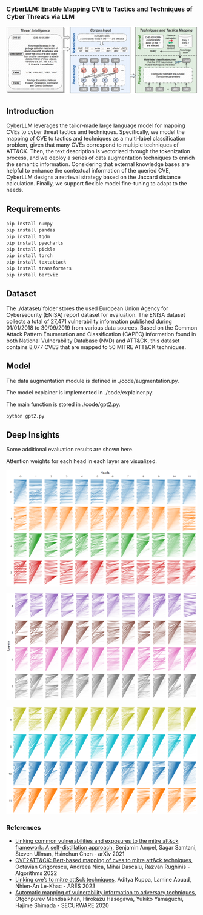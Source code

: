 ### CyberLLM: Enable Mapping CVE to Tactics and Techniques of Cyber Threats via LLM

![avatar](./overview/arch.png)

## Introduction

CyberLLM leverages the tailor-made large language model for mapping CVEs to cyber threat tactics and techniques. Specifically, we model the mapping of CVE to tactics and techniques as a multi-label classification problem, given that many CVEs correspond to multiple techniques of ATT&CK. Then, the text description is vectorized through the tokenization process, and we deploy a series of data augmentation techniques to enrich the semantic information. Considering that external knowledge bases are helpful to enhance the contextual information of the queried CVE, CyberLLM designs a retrieval strategy based on the Jaccard distance calculation. Finally, we support flexible model fine-tuning to adapt to the needs. 

## Requirements

```bash
pip install numpy
pip install pandas
pip install tqdm
pip install pyecharts
pip install pickle
pip install torch
pip install textattack
pip install transformers
pip install bertviz
```

## Dataset
The ./dataset/ folder stores the used European Union Agency for Cybersecurity (ENISA) report dataset for evaluation. The ENISA dataset collects a total of 27,471 vulnerability information published during 01/01/2018 to 30/09/2019 from various data sources. Based on the Common Attack Pattern Enumeration and Classification (CAPEC) information found in both National Vulnerability Database (NVD) and ATT&CK, this dataset contains 8,077 CVES that are mapped to 50 MITRE ATT\&CK techniques. 

## Model 

The data augmentation module is defined in ./code/augmentation.py.

The model explainer is implemented in ./code/explainer.py.

The main function is stored in ./code/gpt2.py.
```bash
python gpt2.py
```

## Deep Insights

Some additional evaluation results are shown here. 

Attention weights for each head in each layer are visualized. 

![avatar](./overview/eva1.png)

![avatar](./overview/eva2.png)

![avatar](./overview/eva3.png)

### References
- [Linking common vulnerabilities and exposures to the mitre att\&ck framework: A self-distillation approach](https://arxiv.org/abs/2108.01696), Benjamin Ampel, Sagar Samtani, Steven Ullman, Hsinchun Chen - arXiv 2021
- [CVE2ATT&CK: Bert-based mapping of cves to mitre att\&ck techniques](https://www.mdpi.com/1999-4893/15/9/314), Octavian Grigorescu, Andreea Nica, Mihai Dascalu, Razvan Rughinis - Algorithms 2022
- [Linking cve’s to mitre att&ck techniques](https://dl.acm.org/doi/abs/10.1145/3465481.3465758), Aditya Kuppa, Lamine Aouad, Nhien-An Le-Khac - ARES 2023
- [Automatic mapping of vulnerability information to adversary techniques](https://personales.upv.es/thinkmind/dl/conferences/securware/securware_2020/securware_2020_2_70_30027.pdf), Otgonpurev Mendsaikhan, Hirokazu Hasegawa, Yukiko Yamaguchi, Hajime Shimada - SECURWARE 2020

